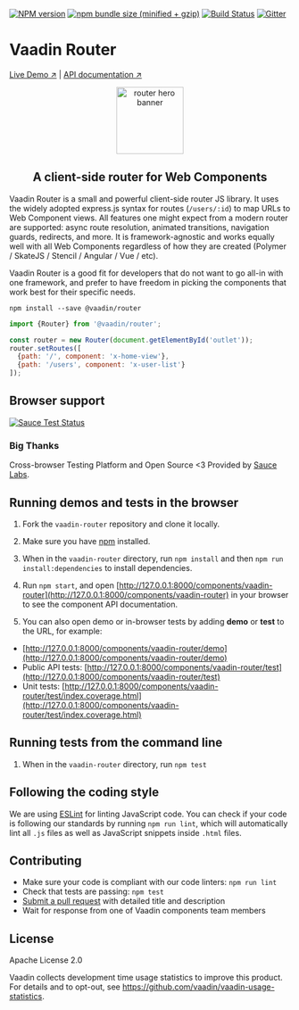 [![NPM version](https://img.shields.io/npm/v/@vaadin/router.svg)](https://www.npmjs.com/package/@vaadin/router)
[![npm bundle size (minified + gzip)](https://img.shields.io/bundlephobia/minzip/@vaadin/router.svg)](https://bundlephobia.com/result?p=@vaadin/router)
[![Build Status](https://travis-ci.org/vaadin/vaadin-router.svg?branch=master)](https://travis-ci.org/vaadin/vaadin-router)
[![Gitter](https://badges.gitter.im/Join%20Chat.svg)](https://gitter.im/vaadin/web-components?utm_source=badge&utm_medium=badge&utm_campaign=pr-badge)

# Vaadin Router

[Live Demo ↗](https://vaadin.github.io/vaadin-router/vaadin-router/demo)
|
[API documentation ↗](https://vaadin.github.io/vaadin-router/vaadin-router/)

<p align="center">
  <img width="120" alt="router hero banner" src="https://user-images.githubusercontent.com/22416150/42952145-74cead64-8b80-11e8-9dfd-09b01f904972.png">
  <h2 align="center">A client-side router for Web Components</h2>
</p>

Vaadin Router is a small and powerful client-side router JS library. It uses the widely adopted express.js syntax for
routes (`/users/:id`) to map URLs to Web Component views. All features one might expect from a modern router are
supported: async route resolution, animated transitions, navigation guards, redirects, and more. It is
framework-agnostic and works equally well with all Web Components regardless of how they are created (Polymer / SkateJS
/ Stencil / Angular / Vue / etc).

Vaadin Router is a good fit for developers that do not want to go all-in with one framework, and prefer to have freedom
in picking the components that work best for their specific needs.

```
npm install --save @vaadin/router
```

```javascript
import {Router} from '@vaadin/router';

const router = new Router(document.getElementById('outlet'));
router.setRoutes([
  {path: '/', component: 'x-home-view'},
  {path: '/users', component: 'x-user-list'}
]);
```

## Browser support

[![Sauce Test Status](https://saucelabs.com/browser-matrix/vaadin-router.svg)](https://saucelabs.com/u/vaadin-router)

### Big Thanks

Cross-browser Testing Platform and Open Source <3 Provided by [Sauce Labs](https://saucelabs.com).

## Running demos and tests in the browser

1. Fork the `vaadin-router` repository and clone it locally.

1. Make sure you have [npm](https://www.npmjs.com/) installed.

1. When in the `vaadin-router` directory, run `npm install` and then `npm run install:dependencies` to install
   dependencies.

1. Run `npm start`, and
   open [http://127.0.0.1:8000/components/vaadin-router](http://127.0.0.1:8000/components/vaadin-router) in your browser
   to see the component API documentation.

1. You can also open demo or in-browser tests by adding **demo** or **test** to the URL, for example:

- [http://127.0.0.1:8000/components/vaadin-router/demo](http://127.0.0.1:8000/components/vaadin-router/demo)
- Public API
  tests: [http://127.0.0.1:8000/components/vaadin-router/test](http://127.0.0.1:8000/components/vaadin-router/test)
- Unit
  tests: [http://127.0.0.1:8000/components/vaadin-router/test/index.coverage.html](http://127.0.0.1:8000/components/vaadin-router/test/index.coverage.html)

## Running tests from the command line

1. When in the `vaadin-router` directory, run `npm test`

## Following the coding style

We are using [ESLint](http://eslint.org/) for linting JavaScript code. You can check if your code is following our
standards by running `npm run lint`, which will automatically lint all `.js` files as well as JavaScript snippets
inside `.html` files.

## Contributing

- Make sure your code is compliant with our code linters: `npm run lint`
- Check that tests are passing: `npm test`
- [Submit a pull request](https://www.digitalocean.com/community/tutorials/how-to-create-a-pull-request-on-github) with
  detailed title and description
- Wait for response from one of Vaadin components team members

## License

Apache License 2.0

Vaadin collects development time usage statistics to improve this product. For details and to opt-out,
see https://github.com/vaadin/vaadin-usage-statistics.
